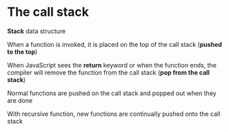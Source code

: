 # The call stack

**Stack** data structure

When a function is invoked, it is placed on the top of the call stack (**pushed to the top**)

When JavaScript sees the **return** keyword or when the function ends, the compiler will remove the function from the call stack (**pop from the call stack**)

Normal functions are pushed on the call stack and popped out when they are done

With recursive function, new functions are continually pushed onto the call stack